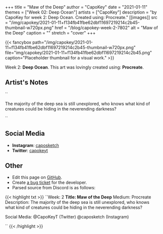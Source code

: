 +++
title =       "Maw of the Deep"
author =      "CapoKey"
date =        "2021-01-11"
themes =      ["Week 02: Deep Ocean"]
artists =     ["CapoKey"]
description = "by CapoKey for week 2: Deep Ocean. Created using: Procreate."
[[images]]
      src = "/img/capokey/2021-01-11+f134fb41fbe62dbf11697219214c2b45-thumbnail-w720px.png"
      href = "/blog/capokey-week-2-7802"
      alt = "Maw of the Deep"
      caption = ""
      stretch = "cover"
+++


{{< fancybox path="/img/capokey/2021-01-11+f134fb41fbe62dbf11697219214c2b45-thumbnail-w720px.png" file="img/capokey/2021-01-11+f134fb41fbe62dbf11697219214c2b45.png" caption="Placeholder thumbnail for a visual work." >}}


Week 2: **Deep Ocean**. This art was lovingly created using: **Procreate**.

## Artist's Notes

``

The majority of the deep sea is still unexplored, who knows what kind of creatures could be hiding in the neverending darkness?

``

## Social Media

- **Instagram**: <a href='https://instagram.com/caposketch' target='_blank'>caposketch</a>
- **Twitter**: <a href='https://twitter.com/capokeyt' target='_blank'>capokeyt</a>

## Other

- Edit this page on [GitHub](https://github.com/teaminkling/web-refresh/edit/main/content/blog/capokey-week-2-7802.md).
- Create [a bug ticket](https://github.com/teaminkling/web-refresh/issues/new?assignees=&labels=bug&template=problem-report.md&title=) for the developer.
- Parsed source from Discord is as follows:

{{< highlight txt >}}
``Week: 2
**Title:  Maw of the Deep**
Medium: Procreate
Description: The majority of the deep sea is still unexplored, who knows what kind of creatures could be hiding in the neverending darkness?

Social Media: @CapoKeyT (Twitter) @caposketch (Instagram)

``
{{< /highlight >}}